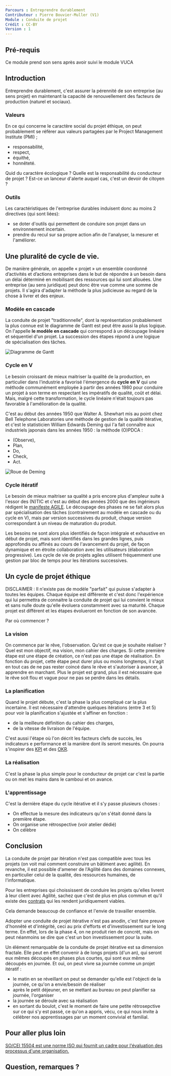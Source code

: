 ```yaml
---
Parcours : Entreprendre durablement
Contributeur : Pierre Bouvier-Muller (V1)
Module : Conduite de projet
Crédit : CC-BY
Version : 1
---
```


## Pré-requis
Ce module prend son sens après avoir suivi le module VUCA

## Introduction
Entreprendre durablement, c'est assurer la pérennité de son entreprise (au sens projet) en maintenant la capacité de renouvellement des facteurs de production (naturel et sociaux).

### Valeurs
En ce qui concerne le caractère social du projet éthique, on peut probablement se réfèrer aux valeurs partagées par le Project Management Institute (PMI) ;
- responsabilité, 
- respect, 
- équithé,
- honnêteté.

Quid du caractère écologique ? Quelle est la responsabilité du conducteur de projet ? Est-ce un lanceur d'alerte auquel cas, c'est un devoir de citoyen ?

### Outils
Les caractéristiques de l'entreprise durables induisent donc au moins 2 directives (qui sont liées):
- se doter d'outils qui permettent de conduire son projet dans un environnement incertain.
- prendre du recul sur sa propre action afin de l'analyser, la mesurer et l'améliorer.


## Une pluralité de cycle de vie.

De manière générale, on appelle « projet » un ensemble coordonné d’activités et d’actions entreprises dans le but de répondre à un besoin dans un délai déterminé en mobilisant des ressources qui lui sont allouées.
Une entreprise (au sens juridique) peut donc être vue comme une somme de projets.
Il s'agira d'adapter la méthode la plus judicieuse au regard de la chose à livrer et des enjeux.

### Modèle en cascade

La conduite de projet "traditionnelle", dont la représentation probablement la plus connue est le diagramme de Gantt est peut être aussi la plus logique.
On l'appelle **le modèle en cascade** qui correspond à un découpage linéaire et séquentiel d'un projet. La succession des étapes répond à une logique de spécialisation des tâches. 

![Diagramme de Gantt](https://s2.qwant.com/thumbr/0x380/4/a/88626e5a546d2281a61034ae07eaac379118b4cb8d9ef3f9a3931961e2f509/maxresdefault.jpg?u=https%3A%2F%2Fi.ytimg.com%2Fvi%2FJHCZaRcYHpU%2Fmaxresdefault.jpg&q=0&b=1&p=0&a=1)

### Cycle en V

Le besoin croissant de mieux maitriser la qualité de la production, en particulier dans l'industrie a favorisé l'émergence du **cycle en V** qui une méthode communément employée à partir des années 1980 pour conduire un projet à son terme en respectant les impératifs de qualité, coût et délai. 
Mais, malgré cette transformation, le cycle linéaire n'était toujours pas favorable à l'amélioration de la qualité.

C'est au début des années 1950 que Walter A. Shewhart mis au point chez Bell Telephone Laboratories une méthode de gestion de la qualité itérative, et c'est le statisticien William Edwards Deming qui l'a fait connaître aux industriels japonais dans les années 1950 : la méthode (O)PDCA :
- (Observe),
- Plan,
- Do,
- Check,
- Act.

![Roue de Deming](https://upload.wikimedia.org/wikipedia/commons/thumb/a/af/PDCA_Cycle_FR.svg/1280px-PDCA_Cycle_FR.svg.png)


### Cycle itératif

Le besoin de mieux maitriser sa qualité a pris encore plus d'ampleur suite à l'essor des (N)TIC et c'est au début des années 2000 que des ingénieurs rédigent le [manifeste AGILE](https://agilemanifesto.org/).
Le découpage des phases ne se fait alors plus par spécialisation des tâches (contrairement au modèle en cascade ou du cycle en V), mais par version successives du produit, chaque version correspondant à un niveau de maturation du produit.

Les besoins ne sont alors plus identifiés de façon intégrale et exhaustive en début de projet, mais sont identifiés dans les grandes lignes, puis approfondis ou affinés au cours de l'avancement du projet, de façon dynamique et en étroite collaboration avec les utilisateurs (élaboration progressive). Les cycle de vie de projets agiles utilisent fréquemment une gestion par bloc de temps pour les itérations successives. 

## Un cycle de projet éthique

DISCLAIMER : Il n'existe pas de modèle "parfait" qui puisse s'adapter à toutes les équipes. 
Chaque équipe est différente et c'est donc l'expérience qui lui permettra de connaitre la conduite de projet qui lui convient le mieux et sans nulle doute qu'elle évoluera constamment avec sa maturité.
Chaque projet est différent et les étapes évolueront en fonction de son avancée.

Par où commencer ?

### La vision
On commence par le rêve, l'observation. Qu'est ce que je souhaite réaliser ? Quel est mon objectif, ma vision, mon cahier des charges.
Si cette première étape est une étape de création, ce n'est pas une étape de réalisation.
En fonction du projet, cette étape peut durer plus ou moins longtemps, il s'agit en tout cas de ne pas rester coincé dans le rêve et s'autoriser à avancer, à apprendre en marchant.
Plus le projet est grand, plus il est nécessaire que le rêve soit flou et vague pour ne pas se perdre dans les détails.

### La planification
Quand le projet débute, c'est la phase la plus compliqué car la plus incertaine. Il est nécessaire d'attendre quelques itérations (entre 3 et 5) pour voir la planification s'ajustée et s'affiner en fonction :
- de la meilleure définition du cahier des charges,
- de la vitesse de livraison de l'équipe.

C'est aussi l'étape où l'on décrit les facteurs clefs de succès, les indicateurs e performance et la manière dont ils seront mesurés.
On pourra s'inspirer des [KPI](https://en.wikipedia.org/wiki/Performance_indicator) et des [OKR](https://en.wikipedia.org/wiki/OKR).

### La réalisation
C'est la phase la plus simple pour le conducteur de projet car c'est la partie ou on met les mains dans le camboui et on avance.

### L'apprentissage
C'est la dernière étape du cycle itérative et il s'y passe plusieurs choses :
- On effectue la mesure des indicateurs qu'on s'était donné dans la première étape.
- On organise une rétrospective (voir atelier dédié)
- On célèbre

## Conclusion
La conduite de projet par itération n'est pas compatible avec tous les projets (on voit mal comment construire un bâtiment avec agilité).
En revanche, il est possible d'amener de l'Agilité dans des domaines connexes, en particulier celui de la qualité, des ressources humaines, de l'informatique.

Pour les entreprises qui choississent de conduire les projets qu'elles livrent à leur client avec Agilité, sachez que c'est de plus en plus commun et qu'il existe des [contrats](http://www.contrat-agile.org/) qui les rendent juridiquement viables.

Cela demande beaucoup de confiance et l'envie de travailler ensemble.

Adopter une conduite de projet itérative n'est pas anodin, c'est faire preuve d'honnêté et d'intégrité, ceci au prix d'efforts et d'investissement sur le long terme. En effet, lors de la phase 4, on ne produit rien de concrèt, mais on peut néanmoins se dire que c'est un bon investissement pour la suite.

Un élément remarquable de la conduite de projet itérative est sa dimension fractale. Elle peut en effet convenir à de longs projets (d'un an), qui seront eux mêmes découpés en phases plus courtes, qui sont eux même découpés en journée.
Et oui, on peut vivre sa journée comme un projet itératif : 
- le matin en se réveillant on peut se demander qu'elle est l'objecti de la journée, ce qu'on a envie/besoin de réaliser
- après le petit déjeuner, en se mettant au bureau on peut planifier sa journée, l'organiser
- la journée se déroule avec sa réalisation
- en sortant du boulot, c'est le moment de faire une petite rétrosepctive sur ce qui s'y est passé, ce qu'on a appris, vécu, ce qui nous invite à célébrer nos apprentissages par un moment convivial et familial.

## Pour aller plus loin
[SO/CEI 15504 est une norme ISO qui fournit un cadre pour l'évaluation des processus d'une organisation.](https://fr.wikipedia.org/wiki/ISO/CEI_15504)

## Question, remarques ?
